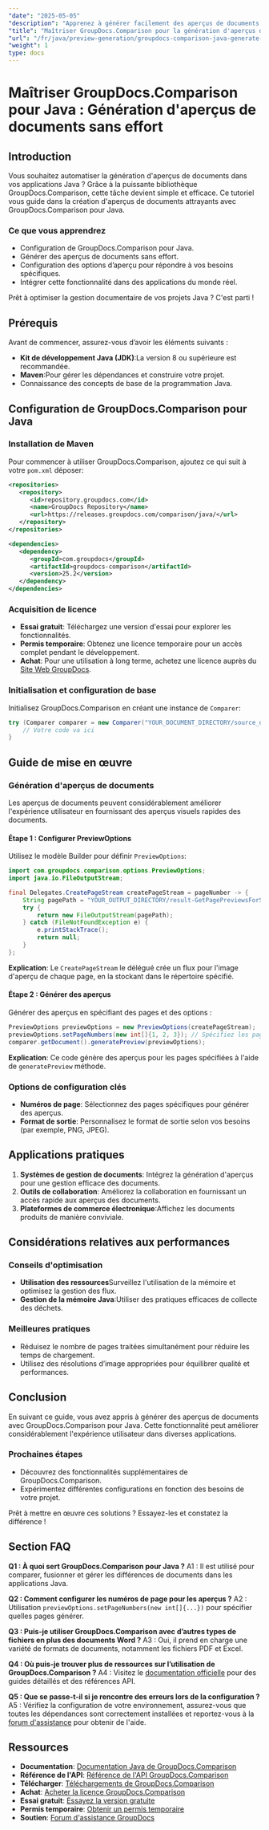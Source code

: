 ```yaml
---
"date": "2025-05-05"
"description": "Apprenez à générer facilement des aperçus de documents avec GroupDocs.Comparison pour Java. Améliorez l'expérience utilisateur de votre application."
"title": "Maîtriser GroupDocs.Comparison pour la génération d'aperçus de documents Java sans effort"
"url": "/fr/java/preview-generation/groupdocs-comparison-java-generate-previews/"
"weight": 1
type: docs
---
```

# Maîtriser GroupDocs.Comparison pour Java : Génération d'aperçus de documents sans effort

## Introduction

Vous souhaitez automatiser la génération d'aperçus de documents dans vos applications Java ? Grâce à la puissante bibliothèque GroupDocs.Comparison, cette tâche devient simple et efficace. Ce tutoriel vous guide dans la création d'aperçus de documents attrayants avec GroupDocs.Comparison pour Java.

### Ce que vous apprendrez
- Configuration de GroupDocs.Comparison pour Java.
- Générer des aperçus de documents sans effort.
- Configuration des options d’aperçu pour répondre à vos besoins spécifiques.
- Intégrer cette fonctionnalité dans des applications du monde réel.

Prêt à optimiser la gestion documentaire de vos projets Java ? C'est parti !

## Prérequis

Avant de commencer, assurez-vous d’avoir les éléments suivants :

- **Kit de développement Java (JDK)**:La version 8 ou supérieure est recommandée.
- **Maven**:Pour gérer les dépendances et construire votre projet.
- Connaissance des concepts de base de la programmation Java.

## Configuration de GroupDocs.Comparison pour Java

### Installation de Maven

Pour commencer à utiliser GroupDocs.Comparison, ajoutez ce qui suit à votre `pom.xml` déposer:

```xml
<repositories>
   <repository>
      <id>repository.groupdocs.com</id>
      <name>GroupDocs Repository</name>
      <url>https://releases.groupdocs.com/comparison/java/</url>
   </repository>
</repositories>

<dependencies>
   <dependency>
      <groupId>com.groupdocs</groupId>
      <artifactId>groupdocs-comparison</artifactId>
      <version>25.2</version>
   </dependency>
</dependencies>
```

### Acquisition de licence

- **Essai gratuit**: Téléchargez une version d'essai pour explorer les fonctionnalités.
- **Permis temporaire**: Obtenez une licence temporaire pour un accès complet pendant le développement.
- **Achat**: Pour une utilisation à long terme, achetez une licence auprès du [Site Web GroupDocs](https://purchase.groupdocs.com/buy).

### Initialisation et configuration de base

Initialisez GroupDocs.Comparison en créant une instance de `Comparer`:

```java
try (Comparer comparer = new Comparer("YOUR_DOCUMENT_DIRECTORY/source_document.docx")) {
    // Votre code va ici
}
```

## Guide de mise en œuvre

### Génération d'aperçus de documents

Les aperçus de documents peuvent considérablement améliorer l'expérience utilisateur en fournissant des aperçus visuels rapides des documents.

#### Étape 1 : Configurer PreviewOptions

Utilisez le modèle Builder pour définir `PreviewOptions`:

```java
import com.groupdocs.comparison.options.PreviewOptions;
import java.io.FileOutputStream;

final Delegates.CreatePageStream createPageStream = pageNumber -> {
    String pagePath = "YOUR_OUTPUT_DIRECTORY/result-GetPagePreviewsForSourceDocument_" + pageNumber + ".png";
    try {
        return new FileOutputStream(pagePath);
    } catch (FileNotFoundException e) {
        e.printStackTrace();
        return null;
    }
};
```

**Explication**: Le `CreatePageStream` le délégué crée un flux pour l'image d'aperçu de chaque page, en la stockant dans le répertoire spécifié.

#### Étape 2 : Générer des aperçus

Générer des aperçus en spécifiant des pages et des options :

```java
PreviewOptions previewOptions = new PreviewOptions(createPageStream);
previewOptions.setPageNumbers(new int[]{1, 2, 3}); // Spécifiez les pages souhaitées
comparer.getDocument().generatePreview(previewOptions);
```

**Explication**: Ce code génère des aperçus pour les pages spécifiées à l'aide de `generatePreview` méthode.

### Options de configuration clés

- **Numéros de page**: Sélectionnez des pages spécifiques pour générer des aperçus.
- **Format de sortie**: Personnalisez le format de sortie selon vos besoins (par exemple, PNG, JPEG).

## Applications pratiques

1. **Systèmes de gestion de documents**: Intégrez la génération d'aperçus pour une gestion efficace des documents.
2. **Outils de collaboration**: Améliorez la collaboration en fournissant un accès rapide aux aperçus des documents.
3. **Plateformes de commerce électronique**:Affichez les documents produits de manière conviviale.

## Considérations relatives aux performances

### Conseils d'optimisation
- **Utilisation des ressources**Surveillez l'utilisation de la mémoire et optimisez la gestion des flux.
- **Gestion de la mémoire Java**:Utiliser des pratiques efficaces de collecte des déchets.

### Meilleures pratiques
- Réduisez le nombre de pages traitées simultanément pour réduire les temps de chargement.
- Utilisez des résolutions d’image appropriées pour équilibrer qualité et performances.

## Conclusion

En suivant ce guide, vous avez appris à générer des aperçus de documents avec GroupDocs.Comparison pour Java. Cette fonctionnalité peut améliorer considérablement l'expérience utilisateur dans diverses applications. 

### Prochaines étapes
- Découvrez des fonctionnalités supplémentaires de GroupDocs.Comparison.
- Expérimentez différentes configurations en fonction des besoins de votre projet.

Prêt à mettre en œuvre ces solutions ? Essayez-les et constatez la différence !

## Section FAQ

**Q1 : À quoi sert GroupDocs.Comparison pour Java ?**
A1 : Il est utilisé pour comparer, fusionner et gérer les différences de documents dans les applications Java.

**Q2 : Comment configurer les numéros de page pour les aperçus ?**
A2 : Utilisation `previewOptions.setPageNumbers(new int[]{...})` pour spécifier quelles pages générer.

**Q3 : Puis-je utiliser GroupDocs.Comparison avec d’autres types de fichiers en plus des documents Word ?**
A3 : Oui, il prend en charge une variété de formats de documents, notamment les fichiers PDF et Excel.

**Q4 : Où puis-je trouver plus de ressources sur l’utilisation de GroupDocs.Comparison ?**
A4 : Visitez le [documentation officielle](https://docs.groupdocs.com/comparison/java/) pour des guides détaillés et des références API.

**Q5 : Que se passe-t-il si je rencontre des erreurs lors de la configuration ?**
A5 : Vérifiez la configuration de votre environnement, assurez-vous que toutes les dépendances sont correctement installées et reportez-vous à la [forum d'assistance](https://forum.groupdocs.com/c/comparison) pour obtenir de l'aide.

## Ressources

- **Documentation**: [Documentation Java de GroupDocs.Comparison](https://docs.groupdocs.com/comparison/java/)
- **Référence de l'API**: [Référence de l'API GroupDocs.Comparison](https://reference.groupdocs.com/comparison/java/)
- **Télécharger**: [Téléchargements de GroupDocs.Comparison](https://releases.groupdocs.com/comparison/java/)
- **Achat**: [Acheter la licence GroupDocs.Comparison](https://purchase.groupdocs.com/buy)
- **Essai gratuit**: [Essayez la version gratuite](https://releases.groupdocs.com/comparison/java/)
- **Permis temporaire**: [Obtenir un permis temporaire](https://purchase.groupdocs.com/temporary-license/)
- **Soutien**: [Forum d'assistance GroupDocs](https://forum.groupdocs.com/c/comparison)